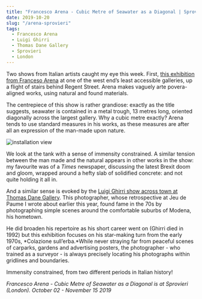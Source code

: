 ```yaml
---
title: "Francesco Arena - Cubic Metre of Seawater as a Diagonal | Sprovieri"
date: 2019-10-20
slug: "/arena-sprovieri"
tags:
  - Francesco Arena
  - Luigi Ghirri
  - Thomas Dane Gallery
  - Sprovieri
  - London
---
```


Two shows from Italian artists caught my eye this week. First,  [this exhibition from Franceso Arena](https://www.sprovieri.com/exhibitions/francesco-arena3) at one of the west end’s least accessible galleries, up a flight of stairs behind Regent Street. Arena makes vaguely arte povera-aligned works, using natural and found materials.

The centrepiece of this show is rather grandiose: exactly as the title suggests, seawater is contained in a metal trough, 13 metres long, oriented diagonally across the largest gallery. Why a cubic metre exactly? Arena tends to use standard measures in his works, as these measures are after all an expression of the man-made upon nature.

![installation view](/arena-sprovieri-1.jpg)

We look at the tank with a sense of immensity constrained. A similar tension between the man made and the natural appears in other works in the show: my favourite was of a *Times* newspaper, discussing the latest Brexit doom and gloom, wrapped around a hefty slab of solidified concrete: and not quite holding it all in.

And a similar sense is evoked by the [Luigi Ghirri show across town at Thomas Dane Gallery](https://www.thomasdanegallery.com/exhibitions/222/works/). This photographer, whose retrospective at Jeu de Paume I wrote about earlier this year, found fame in the 70s by photographing simple scenes around the comfortable suburbs of Modena, his hometown.

He did broaden his repertoire as his short career went on (Ghirri died in 1992) but this exhibition focuses on his star-making turn from the early 1970s, *Colazione sull’erba.*While never straying far from peaceful scenes of carparks, gardens and advertising posters, the photographer - who trained as a surveyor - is always precisely locating his photographs within gridlines and boundaries.

Immensity constrained, from two different periods in Italian history!

*Francesco Arena - Cubic Metre of Seawater as a Diagonal is at Sprovieri (London). October 02 - November 15 2019*
